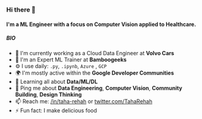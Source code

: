
### Hi there 👋

#### I'm a ML Engineer with a focus on Computer Vision applied to Healthcare.

##### BIO

- 🏢 I'm currently working as a Cloud Data Engineer at **Volvo Cars**
- 👯 I'm an Expert ML Trainer at **Bamboogeeks**
- ⚙️ I use daily: `.py`, `.ipynb`, `Azure` , `GCP`
- 🌍 I'm mostly active within the **Google Developer Communities**
- 🌱 Learning all about **Data/ML/DL**
- 💬 Ping me about **Data Engineering**, **Computer Vision**, **Community Building**, **Design Thinking**
- 📫 Reach me: [/in/taha-rehah](https://www.linkedin.com/in/taha-rehah/) or [twitter.com/TahaRehah](https://twitter.com/TahaRehah)
- ⚡️ Fun fact: I make delicious food
